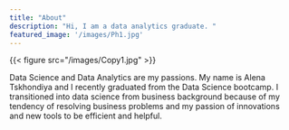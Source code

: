```yaml
---
title: "About"
description: "Hi, I am a data analytics graduate. "
featured_image: '/images/Ph1.jpg'
---
```

{{< figure src="/images/Copy1.jpg" >}}

Data Science and Data Analytics are my passions. My name is Alena Tskhondiya and I recently graduated from the Data Science bootcamp. I transitioned into data science from business background because of my tendency of resolving business problems and my passion of innovations and new tools to be efficient and helpful.
